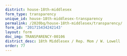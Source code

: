 ```yaml
---
district: house-18th-middlesex
form_type: transparency
unique_id: house-18th-middlesex-transparency
permalink: /2020bq/house-18th-middlesex/transparency/
form_id: '201715434242143'
layout: form
doc_img: TRANSPARENCY-00106
district_desc: 18th Middlesex / Rep. Mom / W. Lowell
order: 77
---
```


